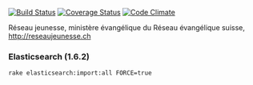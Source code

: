 [![Build Status](https://semaphoreci.com/api/v1/js-tech/resj/branches/master/badge.svg)](https://semaphoreci.com/js-tech/resj)
[![Coverage Status](https://coveralls.io/repos/github/JS-Tech/resj/badge.svg?branch=master)](https://coveralls.io/github/JS-Tech/resj?branch=master)
[![Code Climate](https://codeclimate.com/github/JS-Tech/resj/badges/gpa.svg)](https://codeclimate.com/github/JS-Tech/resj)

Réseau jeunesse, ministère évangélique du Réseau évangélique suisse, http://reseaujeunesse.ch

### Elasticsearch (1.6.2)

```
rake elasticsearch:import:all FORCE=true
```
